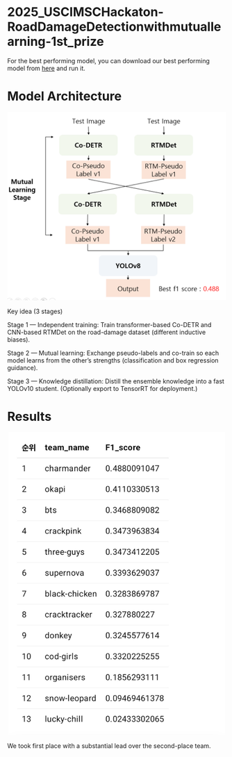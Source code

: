 # 2025_USCIMSCHackaton-RoadDamageDetectionwithmutuallearning-1st_prize

For the best performing model, you can download our best performing model from [here](https://drive.google.com/drive/folders/1-MkWAZQ8RYX0kUeHmTsdwjRY4em67CCS?usp=sharing) and run it.

# Model Architecture
<p align="center"> <img src="assets/architecture.png" alt="Mutual Learning Architecture (Co-DETR ↔ RTMDet → KD to YOLOv10)" width="900"> </p>
Key idea (3 stages)

Stage 1 — Independent training: Train transformer-based Co-DETR and CNN-based RTMDet on the road-damage dataset (different inductive biases).

Stage 2 — Mutual learning: Exchange pseudo-labels and co-train so each model learns from the other’s strengths (classification and box regression guidance).

Stage 3 — Knowledge distillation: Distill the ensemble knowledge into a fast YOLOv10 student. (Optionally export to TensorRT for deployment.)

# Results
<p align="center"> <img src="assets/result.jpg" alt="Mutual Learning result (Co-DETR ↔ RTMDet → KD to YOLOv10)" width="500"> </p>

We took first place with a substantial lead over the second-place team.

